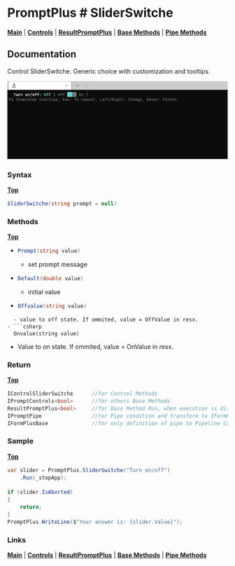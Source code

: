 # PromptPlus # SliderSwitche
[**Main**](index.md#help) | 
[**Controls**](index.md#apis) |
[**ResultPromptPlus**](resultpromptplus) |
[**Base Methods**](basemethods) |
[**Pipe Methods**](pipemethods)

## Documentation
Control SliderSwitche. Generic choice with customization and tooltips.

![](./images/SliderSwitche.gif)

### Syntax
[**Top**](#promptplus--sliderswitche)

```csharp
SliderSwitche(string prompt = null)
```

### Methods
[**Top**](#promptplus--sliderswitche)

- ```csharp
  Prompt(string value)
  ``` 
  - set prompt message 
- ```csharp
  Default(double value)
  ``` 
  - initial value
- ```csharp
  Offvalue(string value)
``` 
  - value to off state. If ommited, value = OffValue in resx.
- ```csharp
  Onvalue(string value)
  ``` 
  - Value to on state. If ommited, value = OnValue in resx.

### Return
[**Top**](#promptplus--sliderswitche)

```csharp
IControlSliderSwitche      //for Control Methods
IPromptControls<bool>      //for others Base Methods
ResultPromptPlus<bool>     //for Base Method Run, when execution is direct 
IPromptPipe                //for Pipe condition and transform to IFormPlusBase 
IFormPlusBase              //for only definition of pipe to Pipeline Control
```

### Sample
[**Top**](#promptplus--sliderswitche)

```csharp
var slider = PromptPlus.SliderSwitche("Turn on/off")
    .Run(_stopApp);

if (slider.IsAborted)
{
    return;
}
PromptPlus.WriteLine($"Your answer is: {slider.Value}");
```

### Links
[**Main**](index.md#help) | 
[**Controls**](index.md#apis) |
[**ResultPromptPlus**](resultpromptplus) |
[**Base Methods**](basemethods) |
[**Pipe Methods**](pipemethods)
